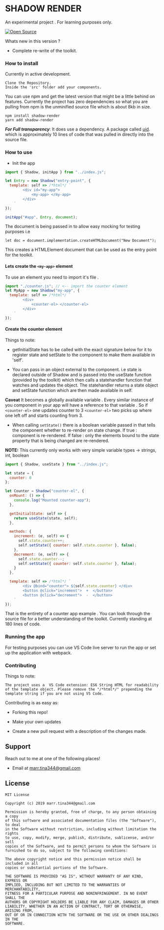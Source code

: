 # SHADOW RENDER

An experimental project . For learning purposes only.

[![Open Source](https://badges.frapsoft.com/os/v1/open-source.svg?v=103)](https://opensource.org/)

Whats new in this version ?

- Complete re-write of the toolkit.

### How to install

Currently in active development.

    Clone the Repository.
    Inside the 'src' folder add your components.

You can use npm and get the latest version that might be a little behind on features. Currently the project has zero dependencies so what you are pulling from npm is the unminified source file which is about 8kb in size.

    npm install shadow-render
    yarn add shadow-render

**_For Full transparency_**: It does use a dependency. A package called [uid](https://github.com/lukeed/uid). which is approximately 10 lines of code that was pulled in directly into the source file.

### How to use

- Init the app

```javascript
import { Shadow, initApp } from "../index.js";

let Entry = new Shadow("entry-point", {
  template: self => /*html*/ `
        <div id="my-app">
            <my-app> </my-app>
        </div>
    `
});

initApp("#app", Entry, document);
```

The document is being passed in to allow easy mocking for testing purposes i.e

    let doc = document.implementation.createHTMLDocument("New Document");

This creates a HTMLElement document that can be used as the entry point for the toolkit.

#### Lets create the `<my-app>` element

To use an element you need to import it's file .

```javascript
import "./counter.js"; // <-- import the counter element
let MyApp = new Shadow("my-app", {
  template: self => /*html*/ `
        <div>
            <counter-el> </counter-el> 
        </div>
    `
});
```

#### Create the counter element

Things to note:

- getInitialState has to be called with the exact signature below for it to register state and setState to the component to make them available in 'self'.

- You can pass in an object external to the component. i.e state is declared outside of Shadow and is passed into the useState function (provided by the toolkit) which then calls a statehandler function that watches and updates the object. The statehandler returns a state object and setState function which are then made available in self.

**Caveat** It becomes a globally available variable . Every similar instance of you component in your app will have a reference to that variable . So if `<counter-el>` one updates counter to 3 `<counter-el>` two picks up where one left off and starts counting from 3.

- When calling `setState()` there is a boolean variable passed in that tells the component whether to re-render on state change. If true : component is re-rendered. If false : only the elements bound to the state property that is being changed are re-rendered.

**NOTE:** This currently only works with very simple variable types -> strings, int, boolean

```javascript
import { Shadow, useState } from "../index.js";

let state = {
  counter: 0
};

let Counter = Shadow("counter-el", {
  onMount: () => {
    console.log("Mounted counter-app");
  },

  getInitialState: self => {
    return useState(state, self);
  },

  methods: {
    increment: (e, self) => {
      self.state.counter++;
      self.setState({ counter: self.state.counter }, false);
    },
    decrement: (e, self) => {
      self.state.counter--;
      self.setState({ counter: self.state.counter }, false);
    }
  },

  template: self => /*html*/ `
        <div @bind="counter"> ${self.state.counter} </div>
        <button @click="increment">  +  </button>
        <button @click="decrement">  -  </button>
    `
});
```

That is the entirety of a counter app example . You can look through the source file for a better understanding of the toolkit. Currently standing at 180 lines of code.

### Running the app

For testing purposes you can use VS Code live server to run the app or set up the application with webpack.

### Contributing

Things to note:

    The project uses a  VS Code extension: ES6 String HTML for readability of the template object. Please remove the "/*html*/" prepending the template string if you are not using VS Code.

Contributing is as easy as:

- Forking this repo!

* Make your own updates

- Create a new pull request with a description of the changes made.


## Support

Reach out to me at one of the following places!

- Email at marr.tina344@gmail.com

## License

```
MIT License

Copyright (c) 2019 marr.tina344@gmail.com

Permission is hereby granted, free of charge, to any person obtaining a copy
of this software and associated documentation files (the "Software"), to deal
in the Software without restriction, including without limitation the rights
to use, copy, modify, merge, publish, distribute, sublicense, and/or sell
copies of the Software, and to permit persons to whom the Software is
furnished to do so, subject to the following conditions:

The above copyright notice and this permission notice shall be included in all
copies or substantial portions of the Software.

THE SOFTWARE IS PROVIDED "AS IS", WITHOUT WARRANTY OF ANY KIND, EXPRESS OR
IMPLIED, INCLUDING BUT NOT LIMITED TO THE WARRANTIES OF MERCHANTABILITY,
FITNESS FOR A PARTICULAR PURPOSE AND NONINFRINGEMENT. IN NO EVENT SHALL THE
AUTHORS OR COPYRIGHT HOLDERS BE LIABLE FOR ANY CLAIM, DAMAGES OR OTHER
LIABILITY, WHETHER IN AN ACTION OF CONTRACT, TORT OR OTHERWISE, ARISING FROM,
OUT OF OR IN CONNECTION WITH THE SOFTWARE OR THE USE OR OTHER DEALINGS IN THE
SOFTWARE.
```
